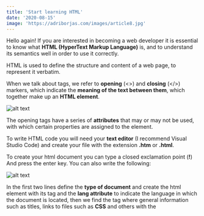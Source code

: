 ```yaml
---
title: 'Start learning HTML'
date: '2020-08-15'
image: 'https://adriborjas.com/images/article8.jpg'
---
```


Hello again! If you are interested in becoming a web developer it is essential to know what **HTML (HyperText Markup Language)** is, and to understand its semantics well in order to use it correctly.

HTML is used to define the structure and content of a web page, to represent it verbatim. 

When we talk about tags, we refer to **opening** (<>) and **closing** (</>) markers, which indicate the **meaning of the text between them**, which together make up an **HTML element**.

![alt text](https://adriborjas.com/images/htmle.png "html element")

The opening tags have a series of **attributes** that may or may not be used, with which certain properties are assigned to the element.


To write HTML code you will need your **text editor** (I recommend Visual Studio Code) and create your file with the extension **.htm** or **.html**.
 
To create your html document you can type a closed exclamation point (**!**) And press the enter key. You can also write the following:

![alt text](https://adriborjas.com/images/htmlsc.png "html structure")

In the first two lines define the **type of document** and create the html element with its tag and the **lang attribute** to indicate the language in which the document is located, then we find the <head> tag where general information such as titles, links to files such as **CSS** and others with the <title>, <link> and <meta> tags are placed. 

Some tags as <meta> and <img> are **exceptions** and has no closing tag.

Finally we find the <body> tag is where you place the **general content** such as the heading, the sections made up of images, tables, paragraphs, cards, among many things and using a great variety of tags like <header>, <figure>, <section>, <p>, <div>, and others.

